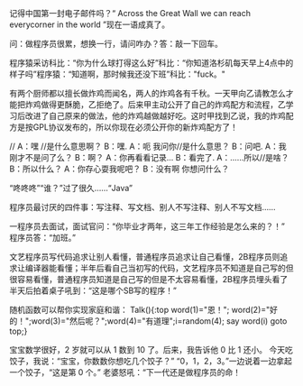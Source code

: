 记得中国第一封电子邮件吗？“ Across the Great Wall we can reach everycorner in the world ”现在一语成真了。

问：做程序员很累，想换一行，请问咋办？答：敲一下回车。

程序猿采访科比：“你为什么球打得这么好”科比：“你知道洛杉矶每天早上4点中的样子吗”程序猿：“知道啊，那时候我还没下班”科比："fuck。"

有两个厨师都以擅长做炸鸡而闻名，两人的炸鸡各有千秋。一天甲向乙请教怎么才能把炸鸡做得更酥脆，乙拒绝了。后来甲主动公开了自己的炸鸡配方和流程，乙学习后改进了自己原来的做法，他的炸鸡越做越好吃。这时甲找到乙说，我的炸鸡配方是按GPL协议发布的，所以你现在必须公开你的新炸鸡配方了！

//
    A：嘿 //是什么意思啊？
    B：嘿.
    A：呃 我问你//是什么意思？
    B：问吧.
    A：我刚才不是问了么？
    B：啊？
    A：你再看看记录...
    B：看完了.
    A：......所以//是啥？
    B：所以什么？
    A：你存心耍我呢吧？
    B：没有啊 你想问什么？

“咚咚咚”“谁？”过了很久……“Java”

程序员最讨厌的四件事：写注释、写文档、别人不写注释、别人不写文档……

一程序员去面试，面试官问：“你毕业才两年，这三年工作经验是怎么来的？！”
程序员答：“加班。”

文艺程序员写代码追求让别人看懂，普通程序员追求让自己看懂，2B程序员则追求让编译器能看懂；半年后看自己当初写的代码，文艺程序员不知道是自己写的但很容易看懂，普通程序员知道是自己写的但是不太容易看懂，2B程序员埋头看了半天后拍着桌子吼到：“这是哪个SB写的程序！”

随机函数可以帮你实现家庭和谐： Talk(){:top word(1)="恩！"; word(2)="好的！";word(3)="然后呢？";word(4)="有道理";i=random(4); say word(i) goto top;}

宝宝数学很好，2 岁就可以从 1 数到 10 了。后来，我告诉他 0 比 1 还小。
今天吃饺子，我说：“宝宝，你数数你想吃几个饺子？”
“0，1，2，3。”一边说着一边拿起一个饺子，“这是第 0 个。”
老婆怒吼：“下一代还是做程序员的命！



